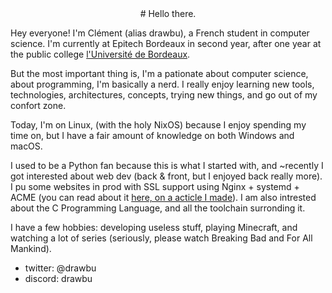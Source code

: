 <div align="center">
# Hello there.
</div>

Hey everyone! I'm Clément (alias drawbu), a French student in computer science.
I'm currently at Epitech Bordeaux in second year, after one year at the public
college [l'Université de Bordeaux](http://u-bordeaux.fr).

But the most important thing is, I'm a pationate about computer science, about 
programming, I'm basically a nerd. I really enjoy learning new tools, 
technologies, architectures, concepts, trying new things, and go out of my 
confort zone. 

Today, I'm on Linux, (with the holy NixOS) because I enjoy spending my time on,
but I have a fair amount of knowledge on both Windows and macOS.

I used to be a Python fan because this is what I started with, and ~recently I
got interested about web dev (back & front, but I enjoyed back really more).
I pu some websites in prod with SSL support using Nginx + systemd + ACME (you 
can read about it
[here, on a acticle I made](https://github.com/drawbu/Notes/blob/main/Server%20administration/Server%20block%20Ubuntu%20%2B%20Nginx%20%2B%20systemd.md)).
I am also intrested about the C Programming Language, and all the toolchain 
surronding it.

I have a few hobbies: developing useless stuff, playing Minecraft, and watching
a lot of series (seriously, please watch Breaking Bad and For All Mankind).

- twitter: @drawbu
- discord: drawbu
